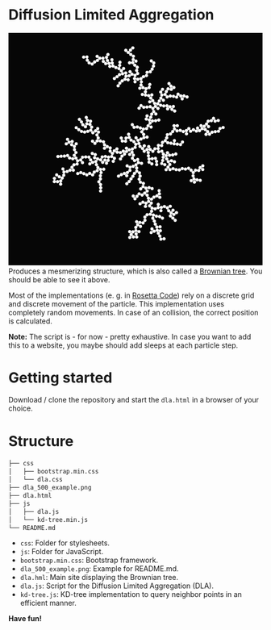 # Diffusion Limited Aggregation
![](dla_500_example.png)
Produces a mesmerizing structure, which is also called a [Brownian tree](https://rosettacode.org/wiki/Brownian_tree). You should be able to see it above.


Most of the implementations (e. g. in [Rosetta Code](https://rosettacode.org/wiki/Brownian_tree)) rely on a discrete grid and discrete movement of the particle. This implementation uses completely random movements. In case of an collision, the correct position is calculated.

**Note:** The script is - for now - pretty exhaustive. In case you want to add this to a website, you maybe should add sleeps at each particle step.

# Getting started
Download / clone the repository and start the `dla.html` in a browser of your choice.

# Structure
```
├── css
│   ├── bootstrap.min.css
│   └── dla.css
├── dla_500_example.png
├── dla.html
├── js
│   ├── dla.js
│   └── kd-tree.min.js
└── README.md
```
* `css`: Folder for stylesheets.
* `js`: Folder for JavaScript.
* `bootstrap.min.css`: Bootstrap framework.
* `dla_500_example.png`: Example for README.md.
* `dla.hml`: Main site displaying the Brownian tree.
* `dla.js`: Script for the Diffusion Limited Aggregation (DLA).
* `kd-tree.js`: KD-tree implementation to query neighbor points in an efficient manner.

**Have fun!**
